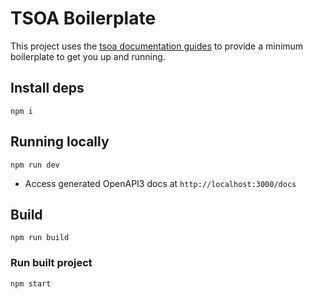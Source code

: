 # TSOA Boilerplate

This project uses the [tsoa documentation guides](https://tsoa-community.github.io/docs/getting-started.html) to provide a minimum boilerplate to get you up and running.

## Install deps
`npm i`

## Running locally
`npm run dev`
- Access generated OpenAPI3 docs at `http://localhost:3000/docs`

## Build
`npm run build`

### Run built project
`npm start`

